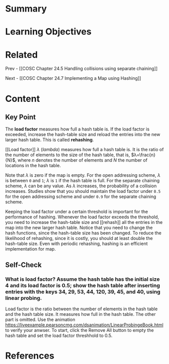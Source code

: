 # Summary

# Learning Objectives

# Related
Prev - [[COSC Chapter 24.5 Handling collisions using separate chaining]]

Next - [[COSC Chapter 24.7 Implementing a Map using Hashing]]
# Content
## Key Point
The **load factor** measures how full a hash table is. If the load factor is exceeded, increase the hash-table size and reload the entries into the new larger hash table. This is called **rehashing**.

[[Load factor]] _λ_ (_lambda_) measures how full a hash table is. It is the ratio of the number of elements to the size of the hash table, that is, $λ=\frac{n}{N}$, where _n_ denotes the number of elements and _N_ the number of locations in the hash table.

Note that _λ_ is zero if the map is empty. For the open addressing scheme, _λ_ is between `0` and `1`; _λ_ is `1` if the hash table is full. For the separate chaining scheme, _λ_ can be any value. As _λ_ increases, the probability of a collision increases. Studies show that you should maintain the load factor under `0.5` for the open addressing scheme and under `0.9` for the separate chaining scheme.

Keeping the load factor under a certain threshold is important for the performance of hashing. Whenever the load factor exceeds the threshold, you need to increase the hash-table size and [[rehash]] all the entries in the map into the new larger hash table. Notice that you need to change the hash functions, since the hash-table size has been changed. To reduce the likelihood of rehashing, since it is costly, you should at least double the hash-table size. Even with periodic rehashing, hashing is an efficient implementation for map.
## Self-Check
### What is load factor? Assume the hash table has the initial size 4 and its load factor is 0.5; show the hash table after inserting entries with the keys 34, 29, 53, 44, 120, 39, 45, and 40, using linear probing.
Load factor is the ratio between the number of elements in the hash table and the hash table size. It measures how full in the hash table. The other part is omitted. Use the animation https://liveexample.pearsoncmg.com/dsanimation/LinearProbingeBook.html to verify your anwser. To start, click the Remove All button to empty the hash table and set the load factor threshhold to 0.5.
# References
